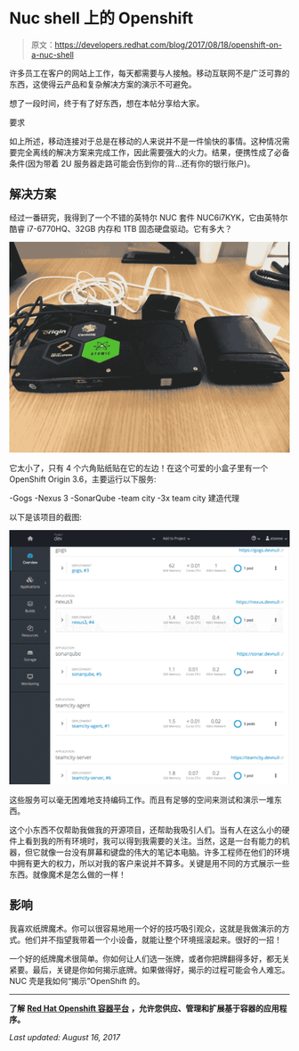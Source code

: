 # Nuc shell 上的 Openshift

> 原文：<https://developers.redhat.com/blog/2017/08/18/openshift-on-a-nuc-shell>

许多员工在客户的网站上工作，每天都需要与人接触。移动互联网不是广泛可靠的东西，这使得云产品和复杂解决方案的演示不可避免。

想了一段时间，终于有了好东西，想在本帖分享给大家。

要求

如上所述，移动连接对于总是在移动的人来说并不是一件愉快的事情。这种情况需要完全离线的解决方案来完成工作，因此需要强大的火力。结果，便携性成了必备条件(因为带着 2U 服务器走路可能会伤到你的背...还有你的银行账户)。

## 解决方案

经过一番研究，我得到了一个不错的英特尔 NUC 套件 NUC6i7KYK，它由英特尔酷睿 i7-6770HQ、32GB 内存和 1TB 固态硬盘驱动。它有多大？

![NUC on the table](img/574d4a4f43199bf130c3b2cb68c0ac34.png)

它太小了，只有 4 个六角贴纸贴在它的左边！在这个可爱的小盒子里有一个 OpenShift Origin 3.6，主要运行以下服务:

-Gogs
-Nexus 3
-SonarQube
-team city
-3x team city 建造代理

以下是该项目的截图:

![OpenShift Project](img/0973172e605ecdc8d8327ec13341f9ad.png)

这些服务可以毫无困难地支持编码工作。而且有足够的空间来测试和演示一堆东西。

这个小东西不仅帮助我做我的开源项目，还帮助我吸引人们。当有人在这么小的硬件上看到我的所有环境时，我可以得到我需要的关注。当然，这是一台有能力的机器，但它就像一台没有屏幕和键盘的伟大的笔记本电脑。许多工程师在他们的环境中拥有更大的权力，所以对我的客户来说并不算多。关键是用不同的方式展示一些东西。就像魔术是怎么做的一样！

## 影响

我喜欢纸牌魔术。你可以很容易地用一个好的技巧吸引观众，这就是我做演示的方式。他们并不指望我带着一个小设备，就能让整个环境摇滚起来。很好的一招！

一个好的纸牌魔术很简单。你如何让人们选一张牌，或者你把牌翻得多好，都无关紧要。最后，关键是你如何揭示底牌。如果做得好，揭示的过程可能会令人难忘。NUC 壳是我如何“揭示”OpenShift 的。

* * *

**了解** [**Red Hat Openshift 容器平台**](https://developers.redhat.com/products/openshift/overview/) **，允许您供应、管理和扩展基于容器的应用程序。**

*Last updated: August 16, 2017*